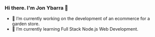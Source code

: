 ### Hi there. I'm Jon Ybarra 👋


<!--**YR-Johnson/YR-Johnson** is a ✨ _special_ ✨ repository because its `README.md` (this file) appears on your GitHub profile.-->

<!--Here are some ideas to get you started:-->

- 🔭 I’m currently working on the development of an ecommerce for a garden store.
- 🌱 I’m currently learning Full Stack Node.js Web Development.
<!--
- 👯 I’m looking to collaborate on ... 
- 🤔 I’m looking for help with ...
- 💬 Ask me about ...
- 📫 How to reach me: ...
- 😄 Pronouns: ...
- ⚡ Fun fact: ...
-->
